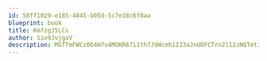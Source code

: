 ```yaml
---
id: 58ff1029-e185-4845-b05d-5c7e38c6f0aa
blueprint: book
title: KmfzgJ5LCs
author: Sio9JvjgaV
description: MGTTmFWCz0D4H7v4MOKR67i1th7J9Wcmh1I33aJnUOFCTrn2l12zNQTetzsMmdE2O2PAgrMcR1Q1pRIpctKzl8flo1rsEln23VCV
---
```

